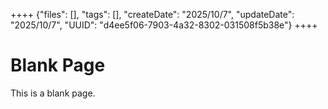 ++++
{"files": [], "tags": [], "createDate": "2025/10/7", "updateDate": "2025/10/7", "UUID": "d4ee5f06-7903-4a32-8302-031508f5b38e"}
++++

# Blank Page
This is a blank page.
